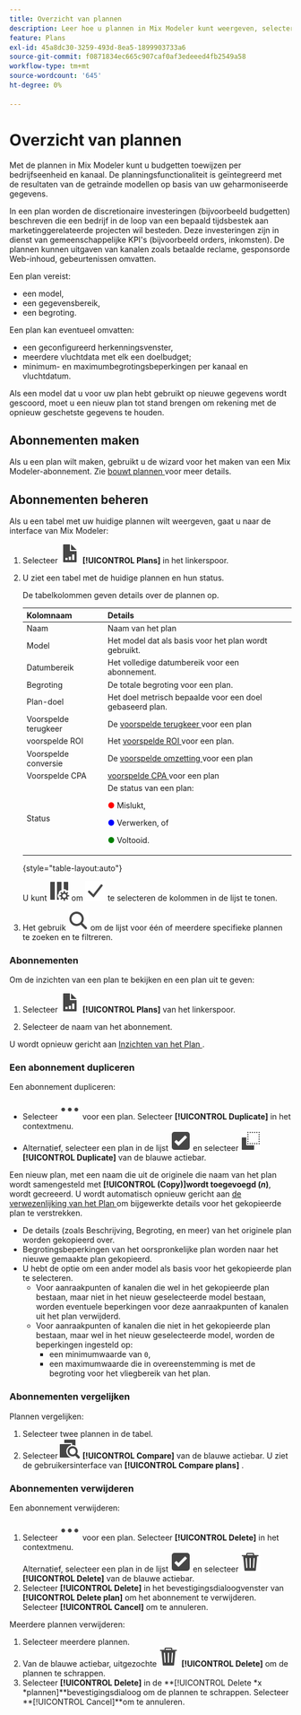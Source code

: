 ```yaml
---
title: Overzicht van plannen
description: Leer hoe u plannen in Mix Modeler kunt weergeven, selecteren en uitvoeren.
feature: Plans
exl-id: 45a8dc30-3259-493d-8ea5-1899903733a6
source-git-commit: f0871834ec665c907caf0af3edeeed4fb2549a58
workflow-type: tm+mt
source-wordcount: '645'
ht-degree: 0%

---
```


# Overzicht van plannen

Met de plannen in Mix Modeler kunt u budgetten toewijzen per bedrijfseenheid en kanaal. De planningsfunctionaliteit is geïntegreerd met de resultaten van de getrainde modellen op basis van uw geharmoniseerde gegevens.

In een plan worden de discretionaire investeringen (bijvoorbeeld budgetten) beschreven die een bedrijf in de loop van een bepaald tijdsbestek aan marketinggerelateerde projecten wil besteden. Deze investeringen zijn in dienst van gemeenschappelijke KPI&#39;s (bijvoorbeeld orders, inkomsten). De plannen kunnen uitgaven van kanalen zoals betaalde reclame, gesponsorde Web-inhoud, gebeurtenissen omvatten.

Een plan vereist:

- een model,
- een gegevensbereik,
- een begroting.

Een plan kan eventueel omvatten:

- een geconfigureerd herkenningsvenster,
- meerdere vluchtdata met elk een doelbudget;
- minimum- en maximumbegrotingsbeperkingen per kanaal en vluchtdatum.

Als een model dat u voor uw plan hebt gebruikt op nieuwe gegevens wordt gescoord, moet u een nieuw plan tot stand brengen om rekening met de opnieuw geschetste gegevens te houden.


## Abonnementen maken

Als u een plan wilt maken, gebruikt u de wizard voor het maken van een Mix Modeler-abonnement. Zie [ bouwt plannen ](build.md) voor meer details.


## Abonnementen beheren

Als u een tabel met uw huidige plannen wilt weergeven, gaat u naar de interface van Mix Modeler:

1. Selecteer ![](/help/assets/icons/FileChart.svg) **[!UICONTROL Plans]** in het linkerspoor.

1. U ziet een tabel met de huidige plannen en hun status.

   De tabelkolommen geven details over de plannen op.

   | Kolomnaam | Details |
   |---|---|
   | Naam | Naam van het plan |
   | Model | Het model dat als basis voor het plan wordt gebruikt. |
   | Datumbereik | Het volledige datumbereik voor een abonnement. |
   | Begroting | De totale begroting voor een plan. |
   | Plan-doel | Het doel metrisch bepaalde voor een doel gebaseerd plan. |
   | Voorspelde terugkeer | De [ voorspelde terugkeer ](/help/main-guide/glossary.md) voor een plan |
   | voorspelde ROI | Het [ voorspelde ROI ](/help/main-guide/glossary.md) voor een plan. |
   | Voorspelde conversie | De [ voorspelde omzetting ](/help/main-guide/glossary.md) voor een plan |
   | Voorspelde CPA | [ voorspelde CPA ](/help/main-guide/glossary.md) voor een plan |
   | Status | De status van een plan: <p><span style="color:red">●</span> Mislukt, <p><span style="color:blue">●</span> Verwerken, of <p><span style="color:green">●</span> Voltooid. |

   {style="table-layout:auto"}

   U kunt ![ gebruiken ColumnSetting ](/help/assets/icons/ColumnSetting.svg) om ![ Vinkje ](/help/assets/icons/Checkmark.svg) te selecteren de kolommen in de lijst te tonen.

1. Het gebruik ![ Onderzoek ](/help/assets/icons/Search.svg) om de lijst voor één of meerdere specifieke plannen te zoeken en te filtreren.

### Abonnementen

Om de inzichten van een plan te bekijken en een plan uit te geven:

1. Selecteer ![ PLan ](/help/assets/icons/FileChart.svg) **[!UICONTROL Plans]** van het linkerspoor.

1. Selecteer de naam van het abonnement.

U wordt opnieuw gericht aan [ Inzichten van het Plan ](insights.md).


### Een abonnement dupliceren

Een abonnement dupliceren:

- Selecteer ![ Meer ](/help/assets/icons/More.svg) voor een plan. Selecteer **[!UICONTROL Duplicate]** in het contextmenu.
- Alternatief, selecteer een plan in de lijst ![ SelectBox ](/help/assets/icons/SelectBox.svg) en selecteer ![ Exemplaar ](/help/assets/icons/Copy.svg) **[!UICONTROL Duplicate]** van de blauwe actiebar.

Een nieuw plan, met een naam die uit de originele die naam van het plan wordt samengesteld met **[!UICONTROL (Copy)]wordt toegevoegd (_n_)**, wordt gecreeerd. U wordt automatisch opnieuw gericht aan [ de verwezenlijking van het Plan ](build.md) om bijgewerkte details voor het gekopieerde plan te verstrekken.

- De details (zoals Beschrijving, Begroting, en meer) van het originele plan worden gekopieerd over.
- Begrotingsbeperkingen van het oorspronkelijke plan worden naar het nieuwe gemaakte plan gekopieerd.
- U hebt de optie om een ander model als basis voor het gekopieerde plan te selecteren.
   - Voor aanraakpunten of kanalen die wel in het gekopieerde plan bestaan, maar niet in het nieuw geselecteerde model bestaan, worden eventuele beperkingen voor deze aanraakpunten of kanalen uit het plan verwijderd.
   - Voor aanraakpunten of kanalen die niet in het gekopieerde plan bestaan, maar wel in het nieuw geselecteerde model, worden de beperkingen ingesteld op:
      - een minimumwaarde van `0`,
      - een maximumwaarde die in overeenstemming is met de begroting voor het vliegbereik van het plan.



### Abonnementen vergelijken

Plannen vergelijken:

1. Selecteer twee plannen in de tabel.
1. Selecteer ![ vergelijken ](/help/assets/icons/Compare.svg) **[!UICONTROL Compare]** van de blauwe actiebar. U ziet de gebruikersinterface van **[!UICONTROL Compare plans]** .


### Abonnementen verwijderen

Een abonnement verwijderen:

1. Selecteer ![ Meer ](/help/assets/icons/More.svg) voor een plan. Selecteer **[!UICONTROL Delete]** in het contextmenu. <br/> Alternatief, selecteer een plan in de lijst ![ SelectBox ](/help/assets/icons/SelectBox.svg) en selecteer ![ Schrapping ](/help/assets/icons/Delete.svg) **[!UICONTROL Delete]** van de blauwe actiebar.
1. Selecteer **[!UICONTROL Delete]** in het bevestigingsdialoogvenster van **[!UICONTROL Delete plan]** om het abonnement te verwijderen. Selecteer **[!UICONTROL Cancel]** om te annuleren.

Meerdere plannen verwijderen:

1. Selecteer meerdere plannen.
1. Van de blauwe actiebar, uitgezochte ![ Schrapping ](/help/assets/icons/Delete.svg) **[!UICONTROL Delete]** om de plannen te schrappen.
1. Selecteer **[!UICONTROL Delete]** in de **[!UICONTROL Delete *x *plannen]**bevestigingsdialoog om de plannen te schrappen. Selecteer **[!UICONTROL Cancel]**om te annuleren.


